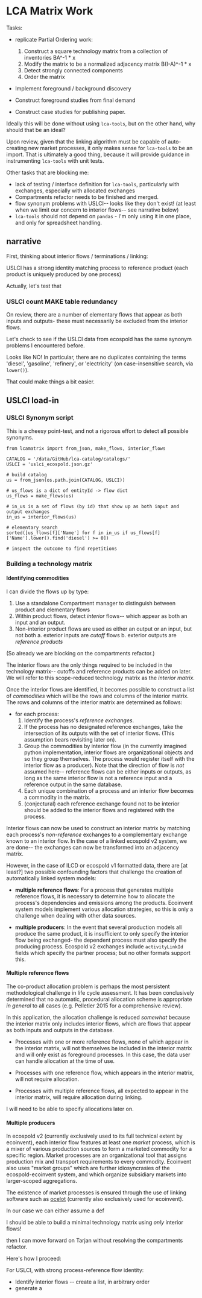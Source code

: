 # LCA Matrix Work

Tasks:

 * replicate Partial Ordering work:
   1. Construct a square technology matrix from a collection of inventories BA^-1 * x
   2. Modify the matrix to be a normalized adjacency matrix B(I-A)^-1 * x
   3. Detect strongly connected components
   4. Order the matrix
   
 * Implement foreground / background discovery
 
 * Construct foreground studies from final demand
 
 * Construct case studies for publishing paper.
 
 
Ideally this will be done without using `lca-tools`, but on the other hand, why should that be an ideal?

Upon review, given that the linking algorithm must be capable of auto-creating new market processes, it only makes sense for `lca-tools` to be an import.  That is ultimately a good thing, because it will provide guidance in instrumenting `lca-tools` with unit tests.

Other tasks that are blocking me:

 - lack of testing / interface definition for `lca-tools`, particularly with exchanges, especially with allocated exchanges
 - Compartments refactor needs to be finished and merged.
 - flow synonym problems with USLCI-- looks like they don't exist! (at least when we limit our concern to interior flows-- see narrative below) 
 - `lca-tools` should not depend on `pandas` - I'm only using it in one place, and only for spreadsheet handling.

## narrative

First, thinking about interior flows / terminations / linking:

USLCI has a strong identity matching process to reference product (each product is uniquely produced by one process)

Actually, let's test that

### USLCI count MAKE table redundancy

On review, there are a number of elementary flows that appear as both inputs and outputs- these must necessarily be excluded from the interior flows.


Let's check to see if the USLCI data from ecospold has the same synonym problems I encountered before.

Looks like NO!  In particular, there are no duplicates containing the terms 'diesel', 'gasoline', 'refinery', or 'electricity' (on case-insensitive search, via `lower()`).

That could make things a bit easier.

## USLCI load-in




### USLCI Synonym script

This is a cheesy point-test, and not a rigorous effort to detect all possible synonyms.

	from lcamatrix import from_json, make_flows, interior_flows
	
	CATALOG = '/data/GitHub/lca-catalog/catalogs/'
	USLCI = 'uslci_ecospold.json.gz'
	
	# build catalog
	us = from_json(os.path.join(CATALOG, USLCI))

	# us_flows is a dict of entityId -> flow dict
	us_flows = make_flows(us)

	# in_us is a set of flows (by id) that show up as both input and output exchanges
	in_us = interior_flows(us)

	# elementary search
	sorted([us_flows[f]['Name'] for f in in_us if us_flows[f]['Name'].lower().find('diesel') >= 0])
	
	# inspect the outcome to find repetitions
	
	
### Building a technology matrix

#### Identifying commodities

I can divide the flows up by type:

 1. Use a standalone Compartment manager to distinguish between product and elementary flows
 2. Within product flows, detect _interior_ flows-- which appear as both an input and an output.
 3. Non-interior product flows are used as either an output or an input, but not both
   a. exterior inputs are _cutoff_ flows
   b. exterior outputs are _reference products_

(So already we are blocking on the compartments refactor.)

The interior flows are the only things required to be included in the technology matrix-- cutoffs and reference products can be added on later.  We will refer to this scope-reduced technology matrix as the _interior matrix_.

Once the interior flows are identified, it becomes possible to construct a list of _commodities_ which will be the rows and columns of the interior matrix.  The rows and columns of the interior matrix are determined as follows:

 * for each process:
   1. Identify the process's _reference exchanges_.
   2. If the process has no designated reference exchanges, take the intersection of its outputs with the set of interior flows.  (This assumption bears revisiting later on).
   3. Group the commodities by interior flow (in the currently imagined python implementation, interior flows are organizational objects and so they group themselves.  The process would register itself with the interior flow as a producer).  Note that the direction of flow is _not_ assumed here-- reference flows can be either inputs or outputs, as long as the same interior flow is not a reference input and a reference output in the same database.
   4. Each unique combination of a process and an interior flow becomes a commodity in the matrix.
   5. (conjectural) each reference exchange found not to be interior should be added to the interior flows and registered with the process.

Interior flows can now be used to construct an interior matrix by matching each process's _non-reference_ exchanges to a complementary exchange known to an interior flow.  In the case of a linked ecospold v2 system, we are done-- the exchanges can now be transformed into an adjacency matrix.

However, in the case of ILCD or ecospold v1 formatted data, there are [at least?] two possible confounding factors that challenge the creation of automatically linked system models:

 * __multiple reference flows__: For a process that generates multiple reference flows, it is necessary to determine how to allocate the process's dependencies and emissions among the products.  Ecoinvent system models implement various allocation strategies, so this is only a challenge when dealing with other data sources.

 * __multiple producers__: In the event that several production models all produce the same product, it is insufficient to only specify the interior flow being exchanged- the dependent process must also specify the producing process.  Ecospold v2 exchanges include `activityLinkId` fields which specify the partner process; but no other formats support this.


#### Multiple reference flows

The co-product allocation problem is perhaps the most persistent methodological challenge in life cycle assessment.  It has been conclusively determined that no automatic, procedural allocation scheme is appropriate _in general_ to all cases (e.g. Pelletier 2015 for a comprehensive review).

In this application, the allocation challenge is reduced _somewhat_ because the interior matrix only includes interior flows, which are flows that appear as both inputs and outputs in the database.

  * Processes with one or more reference flows, none of which appear in the interior matrix, will not themselves be included in the interior matrix and will only exist as foreground processes.  In this case, the data user can handle allocation at the time of use.
  
  * Processes with one reference flow, which appears in the interior matrix, will not require allocation.
  
  * Processes with multiple reference flows, all expected to appear in the interior matrix, will require allocation during linking.
    
I will need to be able to specify allocations later on.

#### Multiple producers

In ecospold v2 (currently exclusively used to its full technical extent by ecoinvent), each interior flow features at least one _market_ process, which is a mixer of various production sources to form a marketed commodity for a specific region.  Market processes are an organizational tool that assigns production mix and transport requirements to every commodity.  Ecoinvent also uses "market groups" which are further idiosyncrasies of the ecospold-ecoinvent system, and which organize subsidiary markets into larger-scoped aggregations.

The existence of market processes is ensured through the use of linking software such as [ocelot](http://ocelot.space) (currently also exclusively used for ecoinvent).

In our case we can either assume a def




I should be able to build a minimal technology matrix using _only_ interior flows!

then I can move forward on Tarjan without resolving the compartments refactor.

Here's how I proceed:

For USLCI, with strong process-reference flow identity:

 * Identify interior flows -- create a list, in arbitrary order
 * generate a 
 
 
